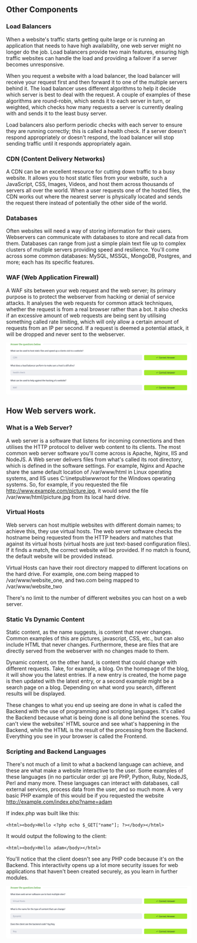 ## Other Components

### Load Balancers
When a website's traffic starts getting quite large or is running an application that needs to have high availability, one web server might no longer do the job. Load balancers provide two main features, ensuring high traffic websites can handle the load and providing a failover if a server becomes unresponsive.

When you request a website with a load balancer, the load balancer will receive your request first and then forward it to one of the multiple servers behind it. The load balancer uses different algorithms to help it decide which server is best to deal with the request. A couple of examples of these algorithms are round-robin, which sends it to each server in turn, or weighted, which checks how many requests a server is currently dealing with and sends it to the least busy server.

Load balancers also perform periodic checks with each server to ensure they are running correctly; this is called a health check. If a server doesn't respond appropriately or doesn't respond, the load balancer will stop sending traffic until it responds appropriately again.

### CDN (Content Delivery Networks)

A CDN can be an excellent resource for cutting down traffic to a busy website. It allows you to host static files from your website, such a JavaScript, CSS, Images, Videos, and host them across thousands of servers all over the world. When a user requests one of the hosted files, the CDN works out where the nearest server is physically located and sends the request there instead of potentially the other side of the world.

### Databases

Often websites will need a way of storing information for their users. Webservers can communicate with databases to store and recall data from them. Databases can range from just a simple plain text file up to complex clusters of multiple servers providing speed and resilience. You'll come across some common databases: MySQL, MSSQL, MongoDB, Postgres, and more; each has its specific features.

### WAF (Web Application Firewall)

A WAF sits between your web request and the web server; its primary purpose is to protect the webserver from hacking or denial of service attacks. It analyses the web requests for common attack techniques, whether the request is from a real browser rather than a bot. It also checks if an excessive amount of web requests are being sent by utilising something called rate limiting, which will only allow a certain amount of requests from an IP per second. If a request is deemed a potential attack, it will be dropped and never sent to the webserver.

![alt text](image-15.png)

## How Web servers work.

### What is a Web Server?

A web server is a software that listens for incoming connections and then utilises the HTTP protocol to deliver web content to its clients. The most common web server software you'll come across is Apache, Nginx, IIS and NodeJS. A Web server delivers files from what's called its root directory, which is defined in the software settings. For example, Nginx and Apache share the same default location of /var/www/html in Linux operating systems, and IIS uses C:\inetpub\wwwroot for the Windows operating systems. So, for example, if you requested the file http://www.example.com/picture.jpg, it would send the file /var/www/html/picture.jpg from its local hard drive.

### Virtual Hosts

Web servers can host multiple websites with different domain names; to achieve this, they use virtual hosts. The web server software checks the hostname being requested from the HTTP headers and matches that against its virtual hosts (virtual hosts are just text-based configuration files). If it finds a match, the correct website will be provided. If no match is found, the default website will be provided instead.

Virtual Hosts can have their root directory mapped to different locations on the hard drive. For example, one.com being mapped to /var/www/website_one, and two.com being mapped to /var/www/website_two

There's no limit to the number of different websites you can host on a web server.

### Static Vs Dynamic Content

Static content, as the name suggests, is content that never changes. Common examples of this are pictures, javascript, CSS, etc., but can also include HTML that never changes. Furthermore, these are files that are directly served from the webserver with no changes made to them.

Dynamic content, on the other hand, is content that could change with different requests. Take, for example, a blog. On the homepage of the blog, it will show you the latest entries. If a new entry is created, the home page is then updated with the latest entry, or a second example might be a search page on a blog. Depending on what word you search, different results will be displayed.

These changes to what you end up seeing are done in what is called the Backend with the use of programming and scripting languages. It's called the Backend because what is being done is all done behind the scenes. You can't view the websites' HTML source and see what's happening in the Backend, while the HTML is the result of the processing from the Backend. Everything you see in your browser is called the Frontend.

### Scripting and Backend Languages
There's not much of a limit to what a backend language can achieve, and these are what make a website interactive to the user. Some examples of these languages (in no particular order :p) are PHP, Python, Ruby, NodeJS, Perl and many more. These languages can interact with databases, call external services, process data from the user, and so much more. A very basic PHP example of this would be if you requested the website http://example.com/index.php?name=adam

If index.php was built like this:

`<html><body>Hello <?php echo $_GET["name"]; ?></body></html>`

It would output the following to the client:

`<html><body>Hello adam</body></html>`

You'll notice that the client doesn't see any PHP code because it's on the Backend. This interactivity opens up a lot more security issues for web applications that haven't been created securely, as you learn in further modules.

![alt text](image-16.png)